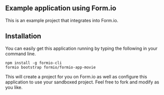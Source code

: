 Example application using Form.io
---------------------------------
This is an example project that integrates into Form.io.

Installation
--------------
You can easily get this application running by typing the following in your command line.

```
npm install -g formio-cli
formio bootstrap formio/formio-app-movie
```

This will create a project for you on Form.io as well as configure this application to use your sandboxed project. Feel free to fork and modify as you like.


